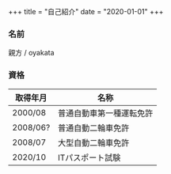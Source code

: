 +++
title = "自己紹介"
date = "2020-01-01"
+++

### 名前

親方 / oyakata

### 資格

|取得年月|名称|
|-|-|
|2000/08|普通自動車第一種運転免許|
|2008/06?|普通自動二輪車免許|
|2008/07|大型自動二輪車免許|
|2020/10|ITパスポート試験|
